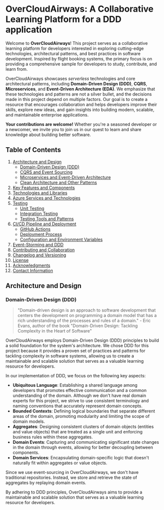 # OverCloudAirways: A Collaborative Learning Platform for a DDD application

Welcome to **OverCloudAirways**! This project serves as a collaborative learning platform for developers interested in exploring cutting-edge technologies, architectural patterns, and best practices in software development. Inspired by flight booking systems, the primary focus is on providing a comprehensive sample for developers to study, contribute, and learn from.

OverCloudAirways showcases _serverless_ technologies and core architectural patterns, including **Domain-Driven Design (DDD)**, **CQRS**, **Microservices**, and **Event-Driven Architecture (EDA)**. We emphasize that these technologies and patterns are not a silver bullet, and the decisions made in this project depend on multiple factors. Our goal is to create a resource that encourages collaboration and helps developers improve their skills, explore new ideas, and gain insights into building modern, scalable, and maintainable enterprise applications.

**Your contributions are welcome!** Whether you're a seasoned developer or a newcomer, we invite you to join us in our quest to learn and share knowledge about building better software.

## Table of Contents

1. [Architecture and Design](#architecture-and-design)
   - [Domain-Driven Design (DDD)](#domain-driven-design-ddd)
   - [CQRS and Event Sourcing](#cqrs-and-event-sourcing)
   - [Microservices and Event-Driven Architecture](#microservices-and-event-driven-architecture)
   - [Clean Architecture and Other Patterns](#clean-architecture-and-other-patterns)
2. [Key Features and Components](#key-features-and-components)
3. [Technologies and Libraries](#technologies-and-libraries)
4. [Azure Services and Technologies](#azure-services-and-technologies)
5. [Testing](#testing)
   - [Unit Testing](#unit-testing)
   - [Integration Testing](#integration-testing)
   - [Testing Tools and Patterns](#testing-tools-and-patterns)
6. [CI/CD Pipeline and Deployment](#cicd-pipeline-and-deployment)
   - [GitHub Actions](#github-actions)
   - [Deployment Process](#deployment-process)
   - [Configuration and Environment Variables](#configuration-and-environment-variables)
7. [Event-Storming and DDD](#event-storming-and-ddd)
8. [Contributing and Collaboration](#contributing-and-collaboration)
9. [Changelog and Versioning](#changelog-and-versioning)
10. [License](#license)
11. [Acknowledgments](#acknowledgments)
12. [Contact Information](#contact-information)

## Architecture and Design

### Domain-Driven Design (DDD)

> "Domain-driven design is an approach to software development that centers the development on programming a domain model that has a rich understanding of the processes and rules of a domain." - Eric Evans, author of the book "Domain-Driven Design: Tackling Complexity in the Heart of Software"

OverCloudAirways employs Domain-Driven Design (DDD) principles to build a solid foundation for the system's architecture. We chose DDD for this project because it provides a proven set of practices and patterns for tackling complexity in software systems, allowing us to create a maintainable and scalable solution that serves as a valuable learning resource for developers.

In our implementation of DDD, we focus on the following key aspects:

- **Ubiquitous Language**: Establishing a shared language among developers that promotes effective communication and a common understanding of the domain. Although we don't have real domain experts for this project, we strive to use consistent terminology and naming conventions that accurately represent domain concepts.
- **Bounded Contexts**: Defining logical boundaries that separate different areas of the domain, promoting modularity and limiting the scope of domain models.
- **Aggregates**: Designing consistent clusters of domain objects (entities and value objects) that are treated as a single unit and enforcing business rules within these aggregates.
- **Domain Events**: Capturing and communicating significant state changes in the domain through events, allowing for better decoupling between components.
- **Domain Services**: Encapsulating domain-specific logic that doesn't naturally fit within aggregates or value objects.

Since we use event-sourcing in OverCloudAirways, we don't have traditional repositories. Instead, we store and retrieve the state of aggregates by replaying domain events.

By adhering to DDD principles, OverCloudAirways aims to provide a maintainable and scalable solution that serves as a valuable learning resource for developers.



